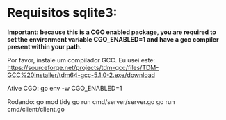 # Requisitos sqlite3:
**Important: because this is a CGO enabled package, you are required to set the environment variable CGO_ENABLED=1 and have a gcc compiler present within your path.**

Por favor, instale um compilador GCC. Eu usei este:
https://sourceforge.net/projects/tdm-gcc/files/TDM-GCC%20Installer/tdm64-gcc-5.1.0-2.exe/download

Ative CGO:
go env -w CGO_ENABLED=1

Rodando:
go mod tidy
go run cmd/server/server.go
go run cmd/client/client.go